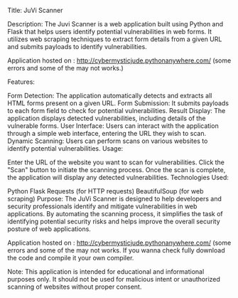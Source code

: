Title: JuVi Scanner

Description:
The Juvi Scanner is a web application built using Python and Flask that helps users identify potential vulnerabilities in web forms. It utilizes web scraping techniques to extract form details from a given URL and submits payloads to identify vulnerabilities.

Application hosted on : http://cybermysticjude.pythonanywhere.com/ (some errors and some of the may not works.)

Features:

Form Detection: The application automatically detects and extracts all HTML forms present on a given URL.
Form Submission: It submits payloads to each form field to check for potential vulnerabilities.
Result Display: The application displays detected vulnerabilities, including details of the vulnerable forms.
User Interface: Users can interact with the application through a simple web interface, entering the URL they wish to scan.
Dynamic Scanning: Users can perform scans on various websites to identify potential vulnerabilities.
Usage:

Enter the URL of the website you want to scan for vulnerabilities.
Click the "Scan" button to initiate the scanning process.
Once the scan is complete, the application will display any detected vulnerabilities.
Technologies Used:

Python
Flask
Requests (for HTTP requests)
BeautifulSoup (for web scraping)
Purpose:
The JuVi Scanner is designed to help developers and security professionals identify and mitigate vulnerabilities in web applications. By automating the scanning process, it simplifies the task of identifying potential security risks and helps improve the overall security posture of web applications.

Application hosted on : http://cybermysticjude.pythonanywhere.com/ (some errors and some of the may not works. If you wanna check fully download the code and compile it your own compiler.

Note: This application is intended for educational and informational purposes only. It should not be used for malicious intent or unauthorized scanning of websites without proper consent.
